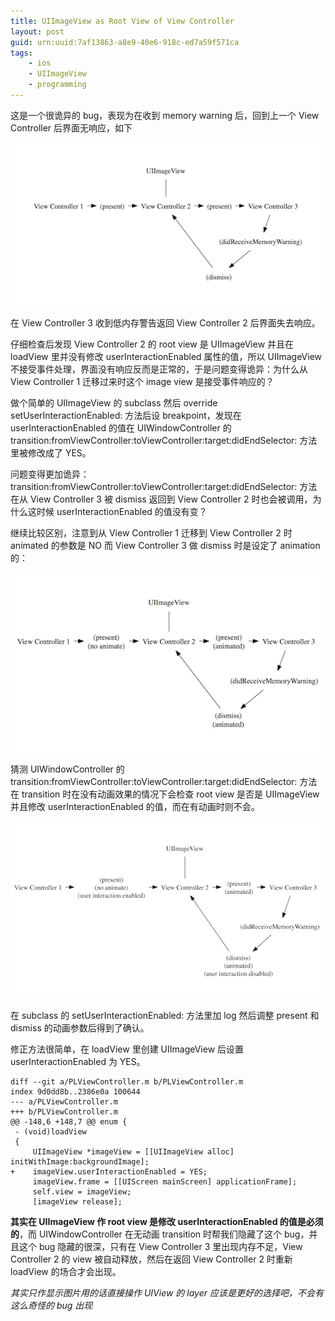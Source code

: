 ```yaml
---
title: UIImageView as Root View of View Controller
layout: post
guid: urn:uuid:7af13863-a8e9-40e6-918c-ed7a59f571ca
tags:
    - ios
    - UIImageView
    - programming
---
```


这是一个很诡异的 bug，表现为在收到 memory warning 后，回到上一个 View Controller 后界面无响应，如下

<span class="image-600">![bug](/media/files/2011/11/22/bug.png)</span>

在 View Controller 3 收到低内存警告返回 View Controller 2 后界面失去响应。

仔细检查后发现 View Controller 2 的 root view 是 UIImageView 并且在 loadView 里并没有修改 userInteractionEnabled 属性的值，所以 UIImageView 不接受事件处理，界面没有响应反而是正常的，于是问题变得诡异：为什么从 View Controller 1 迁移过来时这个 image view 是接受事件响应的？

做个简单的 UIImageView 的 subclass 然后 override setUserInteractionEnabled: 方法后设 breakpoint，发现在 userInteractionEnabled 的值在 UIWindowController 的 transition:fromViewController:toViewController:target:didEndSelector: 方法里被修改成了 YES。

问题变得更加诡异： transition:fromViewController:toViewController:target:didEndSelector: 方法在从 View Controller 3 被 dismiss 返回到 View Controller 2 时也会被调用，为什么这时候 userInteractionEnabled 的值没有变？

继续比较区别，注意到从 View Controller 1 迁移到 View Controller 2 时 animated 的参数是 NO 而 View Controller 3 做 dismiss 时是设定了 animation 的：

<span class="image-600">![bug](/media/files/2011/11/22/with-description.png)</span>

猜测 UIWindowController 的 transition:fromViewController:toViewController:target:didEndSelector: 方法在 transition 时在没有动画效果的情况下会检查 root view 是否是 UIImageView 并且修改 userInteractionEnabled 的值，而在有动画时则不会。

<span class="image-600">![bug](/media/files/2011/11/22/with-analytics.png)</span>

在 subclass 的 setUserInteractionEnabled: 方法里加 log 然后调整 present 和 dismiss 的动画参数后得到了确认。

修正方法很简单，在 loadView 里创建 UIImageView 后设置 userInteractionEnabled 为 YES。

    diff --git a/PLViewController.m b/PLViewController.m
    index 9d0dd8b..2386e0a 100644
    --- a/PLViewController.m
    +++ b/PLViewController.m
    @@ -148,6 +148,7 @@ enum {
     - (void)loadView
     {        
         UIImageView *imageView = [[UIImageView alloc] initWithImage:backgroundImage];
    +    imageView.userInteractionEnabled = YES;
         imageView.frame = [[UIScreen mainScreen] applicationFrame];
         self.view = imageView;
         [imageView release];

__其实在 UIImageView 作 root view 是修改 userInteractionEnabled 的值是必须的__，而 UIWindowController 在无动画 transition 时帮我们隐藏了这个 bug，并且这个 bug 隐藏的很深，只有在 View Controller 3 里出现内存不足，View Controller 2 的 view 被自动释放，然后在返回 View Controller 2 时重新 loadView 的场合才会出现。

*其实只作显示图片用的话直接操作 UIView 的 layer 应该是更好的选择吧，不会有这么奇怪的 bug 出现*

